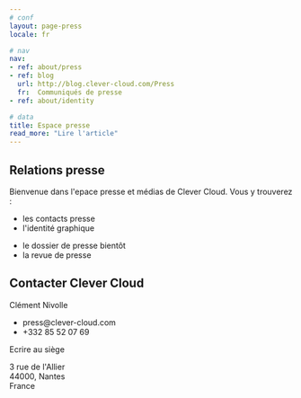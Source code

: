 ```yaml
---
# conf
layout: page-press
locale: fr

# nav
nav:
- ref: about/press
- ref: blog
  url: http://blog.clever-cloud.com/Press
  fr:  Communiqués de presse
- ref: about/identity

# data
title: Espace presse
read_more: "Lire l'article"
---
```

<div id="press-header" class="full-bg">
	<div class="container page">
    <div class="row">
    	<div class="span9">
        <h2>Relations presse</h2>
        <p>
		Bienvenue dans l'epace presse et médias de Clever Cloud. Vous y trouverez :
        </p>
        <div class="row">
        	<div class="span2">
        		<ul>
        			<li>les contacts presse</li>
					<li>l'identité graphique</li>
        		</ul>
        	</div>
        	<div class="span3">
        		<ul>
        			<li>le dossier de presse <span class="label">bientôt</span></li>
					<li>la revue de presse</li>
        		</ul>
        	</div>
          <div class="span3 offset1">
		  <!--
			<a id="download-press-kit" href="#" class="btn btn-primary btn-large disabled">
              dossier de presse
            </a>
		  -->
          </div>
        </div>
      </div>
    	<div class="span3 press-contacts">
        <h2>Contacter Clever Cloud</h2>
        <span>Clément Nivolle</span>
		<ul>
			<li>press@clever-cloud.com</li>
			<li>+332 85 52 07 69</li>
		</ul>
		<span>Ecrire au siège</span>
		<p class="street-address">
			3 rue de l'Allier<br>
			44000, Nantes<br>
			France
		</p>
      </div>
    </div>
  </div>
</div>
